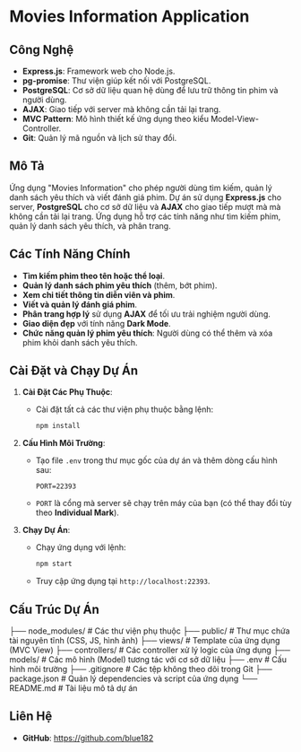 # Movies Information Application

## Công Nghệ
- **Express.js**: Framework web cho Node.js.
- **pg-promise**: Thư viện giúp kết nối với PostgreSQL.
- **PostgreSQL**: Cơ sở dữ liệu quan hệ dùng để lưu trữ thông tin phim và người dùng.
- **AJAX**: Giao tiếp với server mà không cần tải lại trang.
- **MVC Pattern**: Mô hình thiết kế ứng dụng theo kiểu Model-View-Controller.
- **Git**: Quản lý mã nguồn và lịch sử thay đổi.

## Mô Tả
Ứng dụng "Movies Information" cho phép người dùng tìm kiếm, quản lý danh sách yêu thích và viết đánh giá phim. Dự án sử dụng **Express.js** cho server, **PostgreSQL** cho cơ sở dữ liệu và **AJAX** cho giao tiếp mượt mà mà không cần tải lại trang. Ứng dụng hỗ trợ các tính năng như tìm kiếm phim, quản lý danh sách yêu thích, và phân trang.

## Các Tính Năng Chính
- **Tìm kiếm phim theo tên hoặc thể loại**.
- **Quản lý danh sách phim yêu thích** (thêm, bớt phim).
- **Xem chi tiết thông tin diễn viên và phim**.
- **Viết và quản lý đánh giá phim**.
- **Phân trang hợp lý** sử dụng **AJAX** để tối ưu trải nghiệm người dùng.
- **Giao diện đẹp** với tính năng **Dark Mode**.
- **Chức năng quản lý phim yêu thích**: Người dùng có thể thêm và xóa phim khỏi danh sách yêu thích.

## Cài Đặt và Chạy Dự Án

1. **Cài Đặt Các Phụ Thuộc**:
   - Cài đặt tất cả các thư viện phụ thuộc bằng lệnh:
     ```bash
     npm install
     ```

2. **Cấu Hình Môi Trường**:
   - Tạo file `.env` trong thư mục gốc của dự án và thêm dòng cấu hình sau:
     ```
     PORT=22393
     ```
   - `PORT` là cổng mà server sẽ chạy trên máy của bạn (có thể thay đổi tùy theo **Individual Mark**).

3. **Chạy Dự Án**:
   - Chạy ứng dụng với lệnh:
     ```bash
     npm start
     ```
   - Truy cập ứng dụng tại `http://localhost:22393`.

## Cấu Trúc Dự Án
├── node_modules/ # Các thư viện phụ thuộc
├── public/ # Thư mục chứa tài nguyên tĩnh (CSS, JS, hình ảnh)
├── views/ # Template của ứng dụng (MVC View)
├── controllers/ # Các controller xử lý logic của ứng dụng
├── models/ # Các mô hình (Model) tương tác với cơ sở dữ liệu
├── .env # Cấu hình môi trường
├── .gitignore # Các tệp không theo dõi trong Git
├── package.json # Quản lý dependencies và script của ứng dụng
└── README.md # Tài liệu mô tả dự án


## Liên Hệ
- **GitHub**: https://github.com/blue182


